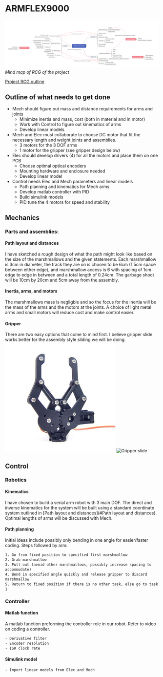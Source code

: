 # ARMFLEX9000

![](Mindmap.png)
*Mind map of RCG of the project*

[Project RCG outline](e391Proj2021.pdf)

## Outline of what needs to get done


- Mech should figure out mass and distance requirements for arms and joints
	- Minimize inertia and mass, cost (both in material and in motor)
	- Work with Control to figure out kinematics of arms
	- Develop linear models
- Mech and Elec must collaborate to choose DC motor that fit the necessary length and weight joints and assemblies.
	- 3 motors for the 3 DOF arms
	- 1 motor for the gripper (see gripper design below)
- Elec should develop drivers (4) for all the motors and place them on one PCB
	- Choose optimal optical encoders
	- Mounting hardware and enclosure needed
	- Develop linear model
- Control needs Elec and Mech parameters and linear models
	- Path planning and kinematics for Mech arms
	- Develop matlab controller with PID
	- Build simulink models
	- PID tune the 4 motors for speed and stability


## Mechanics

### Parts and assemblies:

#### Path layout and distances 

I have sketched a rough design of what the path might look like based on the size of the marshmallows and the given statements. Each marshmallow is 3cm in diameter, the track they are on is chosen to be 6cm (1.5cm space between either edge), and marshmallow access is 6 with spacing of 1cm edge to edge in between and a total length of 0.24cm. The garbage shoot will be 10cm by 20cm and 5cm away from the assembly.

#### Inertia, arms, and motors

The marshmallows mass is negligble and so the focus for the inertia will be the mass of the arms and the motors at the joints. A choice of light metal arms and small motors will reduce cost and make control easier.

#### Gripper

There are two easy options that come to mind first. I believe gripper slide works better for the assembly style sliding we will be doing.
![Gripper grab](Gripper_Rotate.jpg)
![Gripper slide](Gripper_Linear.jpg)

## Control

### Robotics

#### Kinematics

I have chosen to build a serial arm robot with 3 main DOF. The direct and inverse kinematics for the system will be built using a standard coordinate system outlined in [Path layout and distances](#Path layout and distances). Optimal lengths of arms will be discussed with Mech.

#### Path planning

Initial ideas include possibly only bending in one angle for easier/faster coding. Steps followed by arm:

	1. Go from fixed position to specified first marshmallow
	2. Grab marshmallow
	3. Pull out (avoid other marshmallows, possibly increase spacing to accommodate)
	4. Bend in specified angle quickly and release gripper to discard marshmallow
	5. Return to fixed position if there is no other task, else go to task 1
### Controller

#### Matlab function

A matlab function preforming the controller role in our robot. Refer to video on coding a controller.

	- Derivative filter
	- Encoder resolution
	- ISR clock rate


#### Simulink model

	- Import linear models from Elec and Mech
